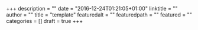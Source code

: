 +++
description = ""
date = "2016-12-24T01:21:05+01:00"
linktitle = ""
author = ""
title = "template"
featuredalt = ""
featuredpath = ""
featured = ""
categories = []
draft = true
+++

